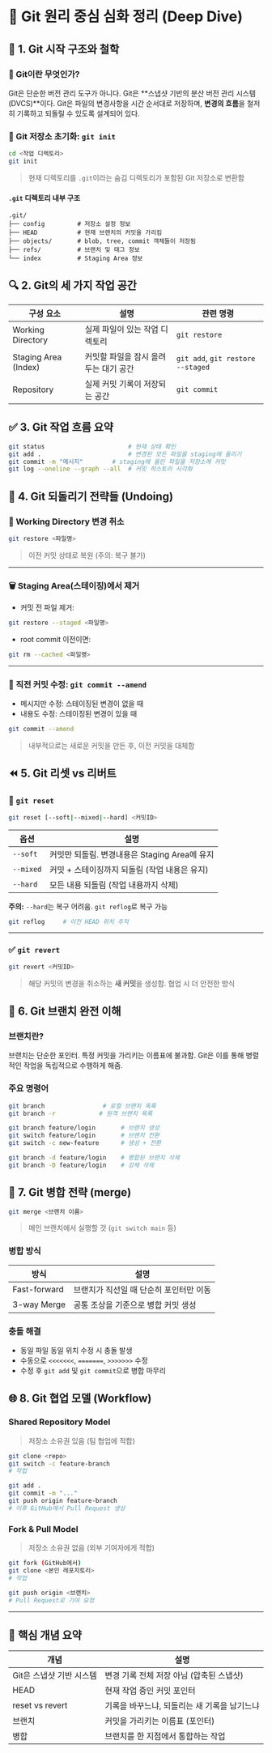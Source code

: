 
# 🧠 Git 원리 중심 심화 정리 (Deep Dive)

## 📁 1. Git 시작 구조와 철학

### 📌 Git이란 무엇인가?
Git은 단순한 버전 관리 도구가 아니다. Git은 **스냅샷 기반의 분산 버전 관리 시스템(DVCS)**이다. Git은 파일의 변경사항을 시간 순서대로 저장하며, **변경의 흐름**을 철저히 기록하고 되돌릴 수 있도록 설계되어 있다.

### 📂 Git 저장소 초기화: `git init`
```bash
cd <작업 디렉토리>
git init
```
> 현재 디렉토리를 `.git`이라는 숨김 디렉토리가 포함된 Git 저장소로 변환함

#### `.git` 디렉토리 내부 구조
```
.git/
├── config         # 저장소 설정 정보
├── HEAD           # 현재 브랜치의 커밋을 가리킴
├── objects/       # blob, tree, commit 객체들이 저장됨
├── refs/          # 브랜치 및 태그 정보
└── index          # Staging Area 정보
```

## 🔍 2. Git의 세 가지 작업 공간

| 구성 요소 | 설명 | 관련 명령 |
|-----------|------|------------|
| Working Directory | 실제 파일이 있는 작업 디렉토리 | `git restore` |
| Staging Area (Index) | 커밋할 파일을 잠시 올려두는 대기 공간 | `git add`, `git restore --staged` |
| Repository | 실제 커밋 기록이 저장되는 공간 | `git commit` |

## ✅ 3. Git 작업 흐름 요약

```bash
git status                       # 현재 상태 확인
git add .                        # 변경된 모든 파일을 staging에 올리기
git commit -m "메시지"        # staging에 올린 파일을 저장소에 커밋
git log --oneline --graph --all  # 커밋 히스토리 시각화
```

## 🔁 4. Git 되돌리기 전략들 (Undoing)

### 🧼 Working Directory 변경 취소
```bash
git restore <파일명>
```
> 이전 커밋 상태로 복원 (주의: 복구 불가)

---

### 🗑️ Staging Area(스테이징)에서 제거
- 커밋 전 파일 제거:
```bash
git restore --staged <파일명>
```
- root commit 이전이면:
```bash
git rm --cached <파일명>
```

---

### 🧩 직전 커밋 수정: `git commit --amend`
- 메시지만 수정: 스테이징된 변경이 없을 때
- 내용도 수정: 스테이징된 변경이 있을 때

```bash
git commit --amend
```

> 내부적으로는 새로운 커밋을 만든 후, 이전 커밋을 대체함

## ⏪ 5. Git 리셋 vs 리버트

### 🧨 `git reset`
```bash
git reset [--soft|--mixed|--hard] <커밋ID>
```
| 옵션 | 설명 |
|------|------|
| `--soft` | 커밋만 되돌림. 변경내용은 Staging Area에 유지 |
| `--mixed` | 커밋 + 스테이징까지 되돌림 (작업 내용은 유지) |
| `--hard` | 모든 내용 되돌림 (작업 내용까지 삭제) |

**주의:** `--hard`는 복구 어려움. `git reflog`로 복구 가능

```bash
git reflog     # 이전 HEAD 위치 추적
```

---

### ✅ `git revert`
```bash
git revert <커밋ID>
```
> 해당 커밋의 변경을 취소하는 **새 커밋**을 생성함. 협업 시 더 안전한 방식

## 🌿 6. Git 브랜치 완전 이해

### 브랜치란?
브랜치는 단순한 포인터. 특정 커밋을 가리키는 이름표에 불과함. Git은 이를 통해 병렬적인 작업을 독립적으로 수행하게 해줌.

### 주요 명령어
```bash
git branch                # 로컬 브랜치 목록
git branch -r            # 원격 브랜치 목록

git branch feature/login       # 브랜치 생성
git switch feature/login       # 브랜치 전환
git switch -c new-feature      # 생성 + 전환

git branch -d feature/login    # 병합된 브랜치 삭제
git branch -D feature/login    # 강제 삭제
```

## 🔀 7. Git 병합 전략 (merge)

```bash
git merge <브랜치 이름>
```
> 메인 브랜치에서 실행할 것 (`git switch main` 등)

### 병합 방식
| 방식 | 설명 |
|------|------|
| Fast-forward | 브랜치가 직선일 때 단순히 포인터만 이동 |
| 3-way Merge | 공통 조상을 기준으로 병합 커밋 생성 |

### 충돌 해결
- 동일 파일 동일 위치 수정 시 충돌 발생
- 수동으로 `<<<<<<<`, `=======`, `>>>>>>>` 수정
- 수정 후 `git add` 및 `git commit`으로 병합 마무리

## 🌐 8. Git 협업 모델 (Workflow)

### Shared Repository Model
> 저장소 소유권 있음 (팀 협업에 적합)

```bash
git clone <repo>
git switch -c feature-branch
# 작업

git add .
git commit -m "..."
git push origin feature-branch
# 이후 GitHub에서 Pull Request 생성
```

### Fork & Pull Model
> 저장소 소유권 없음 (외부 기여자에게 적합)

```bash
git fork (GitHub에서)
git clone <본인 레포지토리>
# 작업

git push origin <브랜치>
# Pull Request로 기여 요청
```

---

## 🧠 핵심 개념 요약

| 개념 | 설명 |
|------|------|
| Git은 스냅샷 기반 시스템 | 변경 기록 전체 저장 아님 (압축된 스냅샷) |
| HEAD | 현재 작업 중인 커밋 포인터 |
| reset vs revert | 기록을 바꾸느냐, 되돌리는 새 기록을 남기느냐 |
| 브랜치 | 커밋을 가리키는 이름표 (포인터) |
| 병합 | 브랜치를 한 지점에서 통합하는 작업 |
